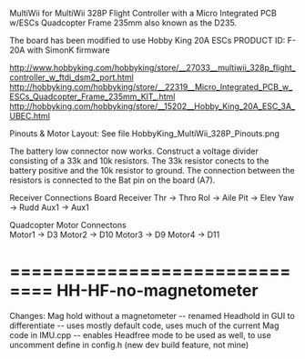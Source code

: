 MultiWii for MultiWii 328P Flight Controller with a Micro Integrated PCB w/ESCs Quadcopter Frame 235mm
also known as the D235.

The board has been modified to use Hobby King 20A ESCs PRODUCT ID: F-20A with SimonK firmware 

http://www.hobbyking.com/hobbyking/store/__27033__multiwii_328p_flight_controller_w_ftdi_dsm2_port.html
http://hobbyking.com/hobbyking/store/__22319__Micro_Integrated_PCB_w_ESCs_Quadcopter_Frame_235mm_KIT_.html
http://hobbyking.com/hobbyking/store/__15202__Hobby_King_20A_ESC_3A_UBEC.html

Pinouts & Motor Layout: See file HobbyKing_MultiWii_328P_Pinouts.png

The battery low connector now works. Construct a voltage divider consisting of a 33k and 10k resistors. 
The 33k resistor conects to the battery positive and the 10k resistor to ground.
The connection between the resistors is connected to the Bat pin on the board (A7). 

Receiver Connections
Board           Receiver
Thr     ->      Thro
Rol     ->      Aile
Pit     ->      Elev
Yaw     ->      Rudd
Aux1    ->      Aux1


Quadcopter Motor Connectons             
Motor1  ->      D3
Motor2  ->      D10
Motor3  ->      D9
Motor4  ->      D11


==============================
HH-HF-no-magnetometer
===============================

Changes:
Mag hold without a magnetometer
-- renamed Headhold in GUI to differentiate
-- uses mostly default code, uses much of the current Mag
   code in IMU.cpp
-- enables Headfree mode to be used as well, to use uncomment
   define in config.h (new dev build feature, not mine)


